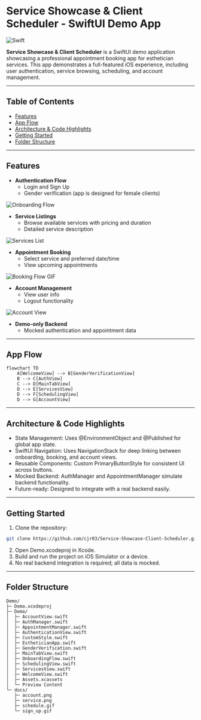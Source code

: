 # Service Showcase & Client Scheduler - SwiftUI Demo App
![Swift](https://img.shields.io/badge/Swift-orange)

**Service Showcase & Client Scheduler** is a SwiftUI demo application showcasing a professional appointment booking app for esthetician services. This app demonstrates a full-featured iOS experience, including user authentication, service browsing, scheduling, and account management.

---

## Table of Contents

- [Features](#Features)
- [App Flow](#App-Flow)
- [Architecture & Code Highlights](#Architecture--Code-Highlights)
- [Getting Started](#Getting-Started)
- [Folder Structure](#Folder-Structure)

---

## Features

- **Authentication Flow**
  - Login and Sign Up
  - Gender verification (app is designed for female clients)
  
![Onboarding Flow](Demo/docs/sign_up.gif)

- **Service Listings**
  - Browse available services with pricing and duration
  - Detailed service description

![Services List](Demo/docs/service.png)
  
- **Appointment Booking**
  - Select service and preferred date/time
  - View upcoming appointments
 
![Booking Flow GIF](Demo/docs/schedule.gif)

- **Account Management**
  - View user info
  - Logout functionality
 
![Account View](Demo/docs/accountmgmt.png)

- **Demo-only Backend**
  - Mocked authentication and appointment data

---

## App Flow

```mermaid
flowchart TD
    A[WelcomeView] --> B[GenderVerificationView]
    B --> C[AuthView]
    C --> D[MainTabView]
    D --> E[ServicesView]
    D --> F[SchedulingView]
    D --> G[AccountView]
```

---

## Architecture & Code Highlights

- State Management: Uses @EnvironmentObject and @Published for global app state.
- SwiftUI Navigation: Uses NavigationStack for deep linking between onboarding, booking, and account views.
- Reusable Components: Custom PrimaryButtonStyle for consistent UI across buttons.
- Mocked Backend: AuthManager and AppointmentManager simulate backend functionality.
- Future-ready: Designed to integrate with a real backend easily.

---

## Getting Started
1. Clone the repository:
```bash
git clone https://github.com/cjr03/Service-Showcase-Client-Scheduler.git
```
2. Open Demo.xcodeproj in Xcode.
3. Build and run the project on iOS Simulator or a device.
4. No real backend integration is required; all data is mocked.

---

## Folder Structure
```plaintext
Demo/
├─ Demo.xcodeproj
├─ Demo/               
│  ├─ AccountView.swift
│  ├─ AuthManager.swift
│  ├─ AppointmentManager.swift
│  ├─ AuthenticationView.swift
│  ├─ CustomStyle.swift
│  ├─ EstheticianApp.swift
│  ├─ GenderVerification.swift
│  ├─ MainTabView.swift
│  ├─ OnboardingFlow.swift
│  ├─ SchedulingView.swift
│  ├─ ServicesView.swift
│  ├─ WelcomeView.swift
│  ├─ Assets.xcassets
│  └─ Preview Content
└─ docs/               
   ├─ account.png
   ├─ service.png
   ├─ schedule.gif
   └─ sign_up.gif
```
